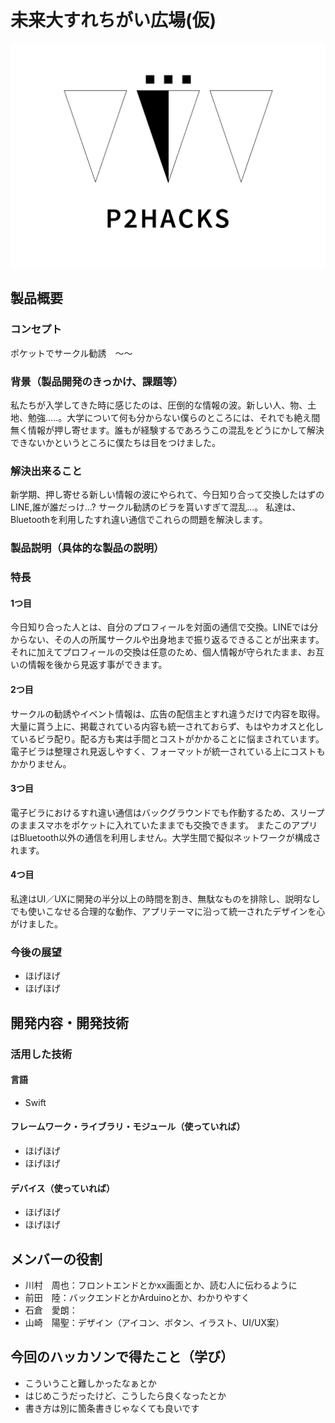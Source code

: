 # 未来大すれちがい広場(仮)
![ロゴ](P2HACKS.png)

## 製品概要
### コンセプト
ポケットでサークル勧誘　〜〜

### 背景（製品開発のきっかけ、課題等）
私たちが入学してきた時に感じたのは、圧倒的な情報の波。新しい人、物、土地、勉強.....。大学について何も分からない僕らのところには、それでも絶え間無く情報が押し寄せます。誰もが経験するであろうこの混乱をどうにかして解決できないかというところに僕たちは目をつけました。


### 解決出来ること
新学期、押し寄せる新しい情報の波にやられて、今日知り合って交換したはずのLINE,誰が誰だっけ...? サークル勧誘のビラを貰いすぎて混乱...。
私達は、Bluetoothを利用したすれ違い通信でこれらの問題を解決します。

### 製品説明（具体的な製品の説明）

### 特長

#### 1つ目 
今日知り合った人とは、自分のプロフィールを対面の通信で交換。LINEでは分からない、その人の所属サークルや出身地まで振り返るできることが出来ます。それに加えてプロフィールの交換は任意のため、個人情報が守られたまま、お互いの情報を後から見返す事ができます。


#### 2つ目
サークルの勧誘やイベント情報は、広告の配信主とすれ違うだけで内容を取得。大量に貰う上に、掲載されている内容も統一されておらず、もはやカオスと化しているビラ配り。配る方も実は手間とコストがかかることに悩まされています。電子ビラは整理され見返しやすく、フォーマットが統一されている上にコストもかかりません。


#### 3つ目  
電子ビラにおけるすれ違い通信はバックグラウンドでも作動するため、スリープのままスマホをポケットに入れていたままでも交換できます。
またこのアプリはBluetooth以外の通信を利用しません。大学生間で擬似ネットワークが構成されます。

#### 4つ目  
私達はUI／UXに開発の半分以上の時間を割き、無駄なものを排除し、説明なしでも使いこなせる合理的な動作、アプリテーマに沿って統一されたデザインを心がけました。


### 今後の展望
- ほげほげ
- ほげほげ


## 開発内容・開発技術
### 活用した技術
#### 言語
- Swift

#### フレームワーク・ライブラリ・モジュール（使っていれば）
- ほげほげ
- ほげほげ

#### デバイス（使っていれば）
- ほげほげ
- ほげほげ

## メンバーの役割
- 川村　周也：フロントエンドとかxx画面とか、読む人に伝わるように
- 前田　陸：バックエンドとかArduinoとか、わかりやすく
- 石倉　愛朗：
- 山崎　陽聖：デザイン（アイコン、ボタン、イラスト、UI/UX案）
## 今回のハッカソンで得たこと（学び）
- こういうこと難しかったなぁとか
- はじめこうだったけど、こうしたら良くなったとか
- 書き方は別に箇条書きじゃなくても良いです
